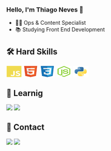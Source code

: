 ### Hello, I'm Thiago Neves 👋

- 🧑‍💻 Ops & Content Specialist
- 📚 Studying Front End Development


## 🛠️ Hard Skills
<div style="display: inline_block">
  <img align="center" alt="Thiago-Js" height="30" width="40" src="https://raw.githubusercontent.com/devicons/devicon/master/icons/javascript/javascript-plain.svg">
  <img align="center" alt="Thiago-HTML" height="30" width="40" src="https://raw.githubusercontent.com/devicons/devicon/master/icons/html5/html5-original.svg">
  <img align="center" alt="Thiago-CSS" height="30" width="40" src="https://raw.githubusercontent.com/devicons/devicon/master/icons/css3/css3-original.svg">
  <img align="center" alt="Thiago-NodeJs" height="30" width="40" src="https://raw.githubusercontent.com/devicons/devicon/master/icons/nodejs/nodejs-original.svg">
  <img align="center" alt="Thiago-Python" height="30" width="40" src="https://raw.githubusercontent.com/devicons/devicon/master/icons/python/python-original.svg">
</div>
  
## 🚀 Learnig
<div style="display: inline_block">
  <img src="https://camo.githubusercontent.com/268ac512e333b69600eb9773a8f80b7a251f4d6149642a50a551d4798183d621/68747470733a2f2f696d672e736869656c64732e696f2f62616467652f52656163742d3230323332413f7374796c653d666f722d7468652d6261646765266c6f676f3d7265616374266c6f676f436f6c6f723d363144414642">
  <img src="https://img.shields.io/badge/TypeScript-007ACC?style=for-the-badge&logo=typescript&logoColor=white"">

                                                                                                                
## 📱 Contact                                                                                                         
                                                                                                                
  <a href="https://www.linkedin.com/in/thiagonevesdealmeida/" target="_blank"><img src="https://img.shields.io/badge/-LinkedIn-%230077B5?style=for-the-badge&logo=linkedin&logoColor=white" target="_blank"></a> 
    <a href = "mailto:thiagonevesdealmeida@gmail.com"><img src="https://img.shields.io/badge/-Gmail-%23333?style=for-the-badge&logo=gmail&logoColor=red" target="_blank"></a>

